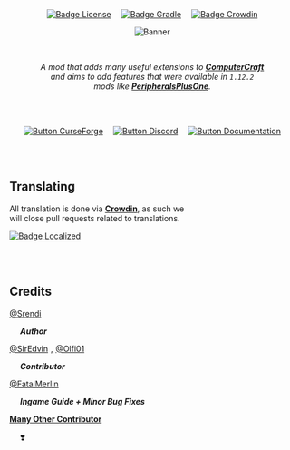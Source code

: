 
<br>
<br>

<div align = center>

[![Badge License]][License]   
[![Badge Gradle]][Actions]   
[![Badge Crowdin]][Crowdin]

![Banner]

<br>

*A mod that adds many useful extensions to **[ComputerCraft]** <br>
and aims to add features that were available in `1.12.2` <br>
mods like **[PeripheralsPlusOne]**.*

<br>
<br>

[![Button CurseForge]][CurseForge]   
[![Button Discord]][Discord]   
[![Button Documentation]][Documentation]

</div>

<br>
<br>

## Translating

All translation is done via **[Crowdin]**, as such we <br>
will close pull requests related to translations.

[![Badge Localized]][Crowdin]

<br>
<br>

## Credits

[@Srendi]
    
    ***Author***

[@SirEdvin] , [@Olfi01]

    ***Contributor***

[@FatalMerlin]

    ***Ingame Guide + Minor Bug Fixes***

**[Many Other Contributor][Contributors]**

    ❣️

<br>


<!----------------------------------------------------------------------------->

[Documentation]: https://advancedperipherals.madefor.cc/
[Contributors]: https://github.com/Seniorendi/AdvancedPeripherals/graphs/contributors
[CurseForge]: https://www.curseforge.com/minecraft/mc-mods/advanced-peripherals
[Actions]: https://github.com/Seniorendi/AdvancedPeripherals/actions
[Crowdin]: https://crowdin.com/project/advanced-peripherals
[Discord]: https://discord.com/invite/QuF3hWDtWC
[Banner]: https://www.bisecthosting.com/images/CF/Advanced_Peripherals/BH_AP_Header.png 'Advanced Peripherals'

[PeripheralsPlusOne]: https://github.com/rolandoislas/PeripheralsPlusOne
[ComputerCraft]: https://www.curseforge.com/minecraft/mc-mods/computercraft

[@FatalMerlin]: https://github.com/FatalMerlin
[@SirEdvin]: https://github.com/SirEdvin
[@Srendi]: https://github.com/Seniorendi
[@Olfi01]: https://github.com/Olfi01

[License]: LICENSE


<!---------------------------------[ Badges ]---------------------------------->

[Badge Localized]: https://badges.crowdin.net/advanced-peripherals/localized.svg
[Badge Crowdin]: https://img.shields.io/badge/Localized_On-Crowdin-373d4c?style=for-the-badge&labelColor=464e62&logoColor=white&logo=Crowdin
[Badge License]: https://img.shields.io/badge/License-Apache_2.0-961b1f?style=for-the-badge&labelColor=D22128&logoColor=white&logo=Apache
[Badge Gradle]: https://img.shields.io/github/workflow/status/Seniorendi/AdvancedPeripherals/Gradle%20Snapshot?style=for-the-badge&labelColor=034654&color=023741&logoColor=white&logo=Gradle


<!---------------------------------[ Buttons ]--------------------------------->

[Button Documentation]: https://img.shields.io/badge/Documentation-5abcff?style=for-the-badge&logoColor=white&logo=GitBook
[Button CurseForge]: https://img.shields.io/badge/CurseForge-6441A4?style=for-the-badge&logoColor=white&logo=CurseForge
[Button Discord]: https://img.shields.io/badge/Discord-5865F2?style=for-the-badge&logoColor=white&logo=Discord
